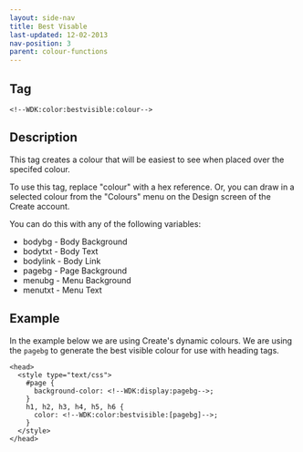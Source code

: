 ```yaml
---
layout: side-nav
title: Best Visable
last-updated: 12-02-2013
nav-position: 3
parent: colour-functions
---
```


## Tag

`<!--WDK:color:bestvisible:colour-->`

## Description

This tag creates a colour that will be easiest to see when placed over the specifed colour.

To use this tag, replace "colour" with a hex reference. Or, you can draw in a selected colour from the "Colours" menu on the Design screen of the Create account.

You can do this with any of the following variables:
- bodybg - Body Background
- bodytxt - Body Text
- bodylink - Body Link
- pagebg - Page Background
- menubg - Menu Background
- menutxt - Menu Text

## Example

In the example below we are using Create's dynamic colours. We are using the `pagebg` to generate the best visible colour for use with heading tags.

~~~
<head>
  <style type="text/css">
    #page {
      background-color: <!--WDK:display:pagebg-->;
    }
    h1, h2, h3, h4, h5, h6 {
      color: <!--WDK:color:bestvisible:[pagebg]-->;
    }
  </style>
</head>
~~~